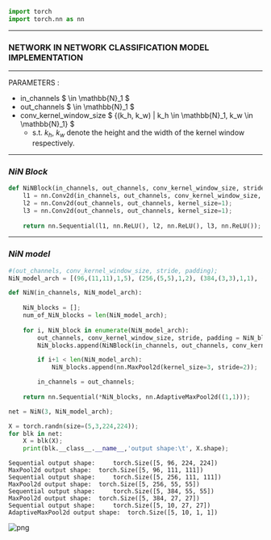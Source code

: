 ```python
import torch 
import torch.nn as nn
```

***
### NETWORK IN NETWORK CLASSIFICATION MODEL IMPLEMENTATION 
***

PARAMETERS : 
* in_channels $ \in \mathbb{N}_1 $
* out_channels $ \in \mathbb{N}_1 $
* conv_kernel_window_size $ \{(k_h, k_w) | k_h \in \mathbb{N}_1, k_w \in \mathbb{N}_1\} $ 
    + s.t. $k_h$, $k_w$ denote the height and the width of the kernel window respectively.

***
### *NiN Block*


```python
def NiNBlock(in_channels, out_channels, conv_kernel_window_size, stride, padding):
    l1 = nn.Conv2d(in_channels, out_channels, conv_kernel_window_size, stride, padding);
    l2 = nn.Conv2d(out_channels, out_channels, kernel_size=1);
    l3 = nn.Conv2d(out_channels, out_channels, kernel_size=1);
    
    return nn.Sequential(l1, nn.ReLU(), l2, nn.ReLU(), l3, nn.ReLU());
```

***
### *NiN model*


```python
#(out_channels, conv_kernel_window_size, stride, padding);
NiN_model_arch = [(96,(11,11),1,5), (256,(5,5),1,2), (384,(3,3),1,1), (10,(3,3),1,1)];
```


```python
def NiN(in_channels, NiN_model_arch):
    
    NiN_blocks = [];
    num_of_NiN_blocks = len(NiN_model_arch);
    
    for i, NiN_block in enumerate(NiN_model_arch):
        out_channels, conv_kernel_window_size, stride, padding = NiN_block;
        NiN_blocks.append(NiNBlock(in_channels, out_channels, conv_kernel_window_size, stride, padding));

        if i+1 < len(NiN_model_arch):
            NiN_blocks.append(nn.MaxPool2d(kernel_size=3, stride=2));

        in_channels = out_channels;
                 
    return nn.Sequential(*NiN_blocks, nn.AdaptiveMaxPool2d((1,1)));
```


```python
net = NiN(3, NiN_model_arch);
```


```python
X = torch.randn(size=(5,3,224,224));
for blk in net:
    X = blk(X);
    print(blk.__class__.__name__,'output shape:\t', X.shape);
```

    Sequential output shape:	 torch.Size([5, 96, 224, 224])
    MaxPool2d output shape:	 torch.Size([5, 96, 111, 111])
    Sequential output shape:	 torch.Size([5, 256, 111, 111])
    MaxPool2d output shape:	 torch.Size([5, 256, 55, 55])
    Sequential output shape:	 torch.Size([5, 384, 55, 55])
    MaxPool2d output shape:	 torch.Size([5, 384, 27, 27])
    Sequential output shape:	 torch.Size([5, 10, 27, 27])
    AdaptiveMaxPool2d output shape:	 torch.Size([5, 10, 1, 1])


![png](plots/NiN_scheme.png) 
